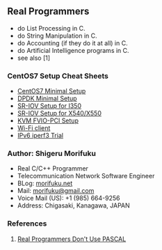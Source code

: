 ## Real Programmers
* do List Processing in C.
* do String Manipulation in C.
* do Accounting (if they do it at all) in C.
* do Artificial Intelligence programs in C.
* see also [1]

### CentOS7 Setup Cheat Sheets
* [CentOS7 Minimal Setup](centos7/initial.html)
* [DPDK Minimal Setup](centos7/dpdk.html)
* [SR-IOV Setup for I350](i350.html)
* [SR-IOV Setup for X540/X550](x550.html)
* [KVM FVIO-PCI Setup](fvio.html)
* [Wi-Fi client](wifi-c.html)
* [IPv6 iperf3 Trial](centos7/iperf3.html)

### Author: Shigeru Morifuku
* Real C/C++ Programmer
* Telecommunication Network Software Engineer
* BLog: [morifuku.net](http://morifuku.net)
* Mail: morifuku@gmail.com
* Voice Mail (US): +1 (985) 664-9256‬
* Address: Chigasaki, Kanagawa, JAPAN

### References
1. [Real Programmers Don't Use PASCAL](https://web.mit.edu/humor/Computers/real.programmers)